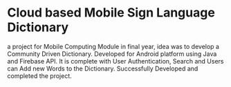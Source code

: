 # Cloud based Mobile Sign Language Dictionary


a project for Mobile Computing Module in final year, idea was to
develop a Community Driven Dictionary. Developed for Android
platform using Java and Firebase API. It is complete with User
Authentication, Search and Users can Add new Words to the Dictionary.
Successfully Developed and completed the project.
